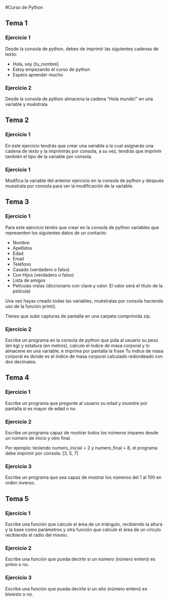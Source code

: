 #Curso de Python

## Tema 1

### Ejercicio 1
Desde la consola de python, debes de imprimir las siguientes cadenas de texto:

* Hola, soy [tu_nombre]
* Estoy empezando el curso de python
* Espero aprender mucho

### Ejercicio 2
Desde la consola de python almacena la cadena “Hola mundo!” en una variable y muéstrala.

## Tema 2

### Ejercicio 1
En este ejercicio tendrás que crear una variable a la cual asignarás una cadena de texto y la imprimirás por consola, a su vez, tendrás que imprimir también el tipo de la variable por consola.

### Ejercicio 1
Modifica la variable del anterior ejercicio en la consola de python y después muestrala por consola para ver la modificación de la variable.

## Tema 3

### Ejercicio 1
Para este ejercicio tenéis que crear en la consola de python variables que representen los siguientes datos de un contacto:

* Nombre
* Apellidos
* Edad
* Email
* Teléfono
* Casado (verdadero o falso)
* Con Hijos (verdadero o falso)
* Lista de amigos
* Películas vistas (diccionario con clave y valor. El valor será el título de la película)

Una vez hayas creado todas las variables, muéstralas por consola haciendo uso de la función print().

Tienes que subir capturas de pantalla en una carpeta comprimida zip.

### Ejercicio 2
Escribe un programa en la consola de python que pida al usuario su peso (en kg) y estatura (en metros), calcule el índice de masa corporal y lo almacene en una variable, e imprima por pantalla la frase Tu índice de masa corporal es donde es el índice de masa corporal calculado redondeado con dos decimales. 


## Tema 4

### Ejercicio 1
Escribe un programa que pregunte al usuario su edad y muestre por pantalla si es mayor de edad o no.

### Ejercicio 2
Escribe un programa capaz de mostrar todos los números impares desde un número de inicio y otro final.

Por ejemplo: teniendo numero_inicial = 2 y numero_final = 8, el programa debe imprimir por consola: [3, 5, 7]

### Ejercicio 3
Escribe un programa que sea capaz de mostrar los números del 1 al 100 en orden inverso.

## Tema 5

### Ejercicio 1
Escribe una función que calcule el área de un triángulo, recibiendo la altura y la base como parámetros y otra función que calcule el área de un círculo recibiendo el radio del mismo.

### Ejercicio 2
Escribe una función que pueda decirte si un número (número entero) es primo o no.

### Ejercicio 3
Escribe una función que pueda decirte si un año (número entero) es bisiesto o no.